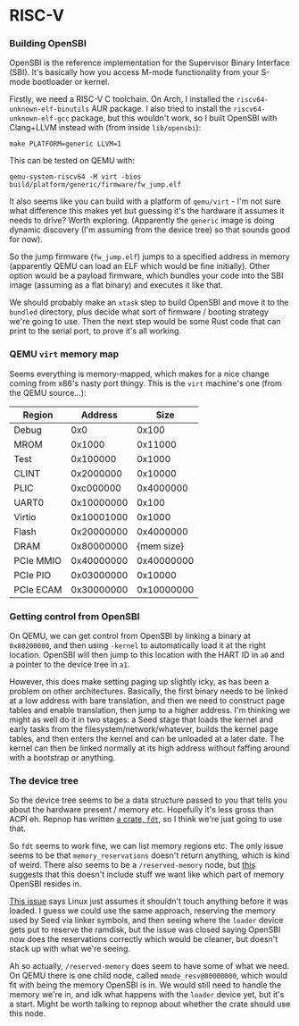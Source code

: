 # RISC-V

### Building OpenSBI
OpenSBI is the reference implementation for the Supervisor Binary Interface (SBI). It's basically how you access
M-mode functionality from your S-mode bootloader or kernel.

Firstly, we need a RISC-V C toolchain. On Arch, I installed the `riscv64-unknown-elf-binutils` AUR package. I also
tried to install the `riscv64-unknown-elf-gcc` package, but this wouldn't work, so I built OpenSBI with Clang+LLVM
instead with (from inside `lib/opensbi`):
```
make PLATFORM=generic LLVM=1
```
This can be tested on QEMU with:
```
qemu-system-riscv64 -M virt -bios build/platform/generic/firmware/fw_jump.elf
```

It also seems like you can build with a platform of `qemu/virt` - I'm not sure what difference this makes yet
but guessing it's the hardware it assumes it needs to drive? Worth exploring. (Apparently the `generic` image is
doing dynamic discovery (I'm assuming from the device tree) so that sounds good for now).

So the jump firmware (`fw_jump.elf`) jumps to a specified address in memory (apparently QEMU can load an ELF which
would be fine initially). Other option would be a payload firmware, which bundles your code into the SBI image
(assuming as a flat binary) and executes it like that.

We should probably make an `xtask` step to build OpenSBI and move it to the `bundled` directory, plus decide what
sort of firmware / booting strategy we're going to use. Then the next step would be some Rust code that can print
to the serial port, to prove it's all working.

### QEMU `virt` memory map
Seems everything is memory-mapped, which makes for a nice change coming from x86's nasty port thingy. This is the
`virt` machine's one (from the QEMU source...):

| Region        | Address             | Size          |
|---------------|---------------------|---------------|
| Debug         | 0x0                 | 0x100         |
| MROM          | 0x1000              | 0x11000       |
| Test          | 0x100000            | 0x1000        |
| CLINT         | 0x2000000           | 0x10000       |
| PLIC          | 0xc000000           | 0x4000000     |
| UART0         | 0x10000000          | 0x100         |
| Virtio        | 0x10001000          | 0x1000        |
| Flash         | 0x20000000          | 0x4000000     |
| DRAM          | 0x80000000          | {mem size}    |
| PCIe MMIO     | 0x40000000          | 0x40000000    |
| PCIe PIO      | 0x03000000          | 0x10000       |
| PCIe ECAM     | 0x30000000          | 0x10000000    |

### Getting control from OpenSBI
On QEMU, we can get control from OpenSBI by linking a binary at `0x80200000`, and then using `-kernel` to
automatically load it at the right location. OpenSBI will then jump to this location with the HART ID in `a0` and
a pointer to the device tree in `a1`.

However, this does make setting paging up slightly icky, as has been a problem on other architectures. Basically,
the first binary needs to be linked at a low address with bare translation, and then we need to construct page
tables and enable translation, then jump to a higher address. I'm thinking we might as well do it in two stages:
a Seed stage that loads the kernel and early tasks from the filesystem/network/whatever, builds the kernel page
tables, and then enters the kernel and can be unloaded at a later date. The kernel can then be linked normally at
its high address without faffing around with a bootstrap or anything.

### The device tree
So the device tree seems to be a data structure passed to you that tells you about the hardware present / memory
etc. Hopefully it's less gross than ACPI eh. Repnop has written [a crate, `fdt`](https://docs.rs/fdt/0.1.3/fdt/),
so I think we're just going to use that.

So `fdt` seems to work fine, we can list memory regions etc. The only issue seems to be that `memory_reservations`
doesn't return anything, which is kind of weird. There also seems to be a `/reserved-memory` node, but [this](https://github.com/devicetree-org/devicetree-specification/blob/master/source/chapter3-devicenodes.rst#reserved-memory-and-uefi)
suggests that this doesn't include stuff we want like which part of memory OpenSBI resides in.

[This issue](https://github.com/riscv-software-src/opensbi/issues/70) says Linux just assumes it shouldn't touch
anything before it was loaded. I guess we could use the same approach, reserving the memory used by Seed via linker
symbols, and then seeing where the `loader` device gets put to reserve the ramdisk, but the issue was closed saying
OpenSBI now does the reservations correctly which would be cleaner, but doesn't stack up with what we're seeing.

Ah so actually, `/reserved-memory` does seem to have some of what we need. On QEMU there is one child node, called
`mmode_resv@80000000`, which would fit with being the memory OpenSBI is in. We would still need to handle the
memory we're in, and idk what happens with the `loader` device yet, but it's a start. Might be worth talking to
repnop about whether the crate should use this node.
